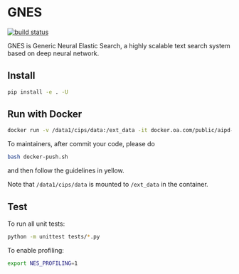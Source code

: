 # GNES

[![build status](http://badge.orange-ci.oa.com/ai-innersource/nes.svg)]()


GNES is Generic Neural Elastic Search, a highly scalable text search system based on deep neural network.

## Install

```bash
pip install -e . -U
```

## Run with Docker

```bash
docker run -v /data1/cips/data:/ext_data -it docker.oa.com/public/aipd-nes:master bash
```

To maintainers, after commit your code, please do 
```bash
bash docker-push.sh
```
and then follow the guidelines in yellow. 

Note that `/data1/cips/data` is mounted to `/ext_data` in the container.

## Test

To run all unit tests:

```bash
python -m unittest tests/*.py
```


To enable profiling:

```bash
export NES_PROFILING=1
```